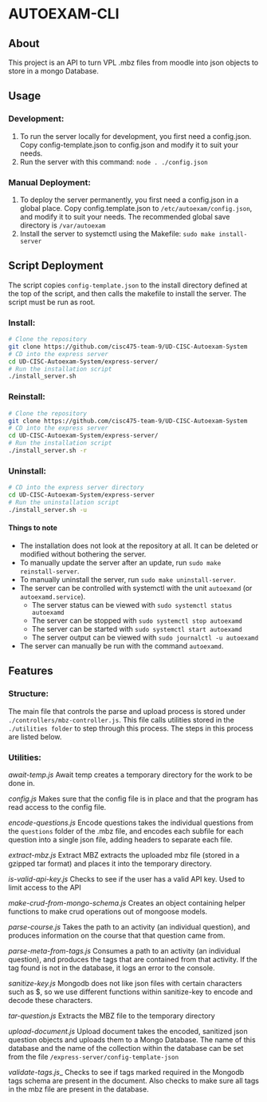# AUTOEXAM-CLI

## About
This project is an API to turn VPL .mbz files from moodle into json objects to store in a mongo Database. 

## Usage

### Development:

1. To run the server locally for development, you first need a config.json. Copy config-template.json to config.json and modify it to suit your needs.
2. Run the server with this command: `node . ./config.json`


### Manual Deployment:

1. To deploy the server permanently, you first need a config.json in a global place. Copy config.template.json to `/etc/autoexam/config.json`, and modify it to suit your needs. The recommended global save directory is `/var/autoexam`
2. Install the server to systemctl using the Makefile: `sudo make install-server`

## Script Deployment

The script copies `config-template.json` to the install directory defined at the top of the script, and then calls the makefile to install the server. The script must be run as root.

### Install:
```bash
# Clone the repository
git clone https://github.com/cisc475-team-9/UD-CISC-Autoexam-System
# CD into the express server
cd UD-CISC-Autoexam-System/express-server/
# Run the installation script
./install_server.sh
```

### Reinstall:
```bash
# Clone the repository
git clone https://github.com/cisc475-team-9/UD-CISC-Autoexam-System
# CD into the express server
cd UD-CISC-Autoexam-System/express-server/
# Run the installation script
./install_server.sh -r
```
### Uninstall:
```bash
# CD into the express server directory
cd UD-CISC-Autoexam-System/express-server
# Run the uninstallation script
./install_server.sh -u
```



#### Things to note ####

- The installation does not look at the repository at all. It can be deleted or modified without bothering the server.
- To manually update the server after an update, run `sudo make reinstall-server`.
- To manually uninstall the server, run `sudo make uninstall-server`.
- The server can be controlled with systemctl with the unit `autoexamd` (or `autoexamd.service`).
  - The server status can be viewed with `sudo systemctl status autoexamd`
  - The server can be stopped with `sudo systemctl stop autoexamd`
  - The server can be started with `sudo systemctl start autoexamd`
  - The server output can be viewed with `sudo journalctl -u autoexamd`
- The server can manually be run with the command `autoexamd`.

## Features

### Structure:
The main file that controls the parse and upload process is stored under `./controllers/mbz-controller.js`. This file calls utilities stored in the `./utilities folder` to step through this process. The steps in this process are listed below.

### Utilities:
_await-temp.js_
Await temp creates a temporary directory for the work to be done in.

_config.js_
Makes sure that the config file is in place and that the program has read access to the config file.

_encode-questions.js_
Encode questions takes the individual questions from the `questions` folder of the .mbz file, and encodes each subfile for each question into a single json file, adding headers to separate each file.

_extract-mbz.js_
Extract MBZ extracts the uploaded mbz file (stored in a gzipped tar format) and places it into the temporary directory.

_is-valid-api-key.js_
Checks to see if the user has a valid API key. Used to limit access to the API

_make-crud-from-mongo-schema.js_
Creates an object containing helper functions to make crud operations out of mongoose models.

_parse-course.js_
Takes the path to an activity (an individual question), and produces information on the course that that question came from. 

_parse-meta-from-tags.js_
Consumes a path to an activity (an individual question), and produces the tags that are contained from that activity. If the tag found is not in the database, it logs an error to the console.

_sanitize-key.js_
Mongodb does not like json files with certain characters such as $, so we use different functions within sanitize-key to encode and decode these characters.

_tar-question.js_
Extracts the MBZ file to the temporary directory

_upload-document.js_
Upload document takes the encoded, sanitized json question objects and uploads them to a Mongo Database. The name of this database and the name of the collection within the database can be set from the file `/express-server/config-template-json`

_validate-tags.js__
Checks to see if tags marked required in the Mongodb tags schema are present in the document. Also checks to make sure all tags in the mbz file are present in the database.
